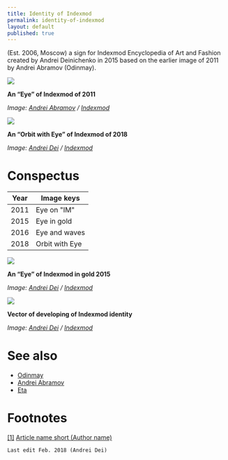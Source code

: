 ```yaml
---
title: Identity of Indexmod
permalink: identity-of-indexmod
layout: default
published: true
---
```


(Est. 2006, Moscow) a sign for Indexmod Encyclopedia of Art and Fashion created by Andrei Deinichenko in 2015 based on the earlier image of 2011 by Andrei Abramov (Odinmay).

![](/encyclopedia/images/indexmod-2011.png)

**An “Eye” of Indexmod of 2011**

*Image: [Andrei Abramov](abramov-andrei) / [Indexmod](indexmod)*

![](/encyclopedia/images/eye-2018.png)

**An “Orbit with Eye” of Indexmod of 2018**

*Image: [Andrei Dei](dei-andrei) / [Indexmod](indexmod)*

# Conspectus

|Year|Image keys|
|----|-----|
|2011|Eye on "IM"|
|2015|Eye in gold|
|2016|Eye and waves|
|2018|Orbit with Eye|

![](/encyclopedia/images/eye-gold.png)

**An “Eye” of Indexmod  in gold 2015**

*Image: [Andrei Dei](dei-andrei) / [Indexmod](indexmod)*

![](/encyclopedia/images/vector.jpg)

**Vector of developing of Indexmod identity**

*Image: [Andrei Dei](dei-andrei) / [Indexmod](indexmod)*

# See also

+ [Odinmay](odinmay)
+ [Andrei Abramov](abramov-Andrei)
+ [Eta](eta)

# Footnotes

[[1]](#a1) <span id="f1"></span> [Article name short (Author name)](http://example.net/article)

`Last edit Feb. 2018 (Andrei Dei)`

